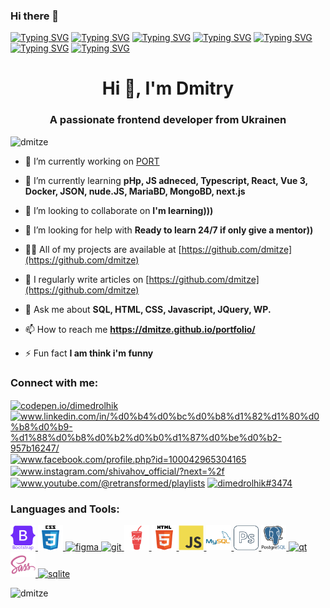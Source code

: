 ### Hi there 👋
[![Typing SVG](https://readme-typing-svg.demolab.com?font=Fira+Code&pause=1000&width=435&lines=Technical+Skills)](https://git.io/typing-svg)
[![Typing SVG](https://readme-typing-svg.demolab.com?font=Fira+Code&pause=1000&color=F70001&width=435&lines=Web+Development)](https://git.io/typing-svg)
[![Typing SVG](https://readme-typing-svg.demolab.com?font=Fira+Code&pause=1000&width=435&lines=HTML%2FCSS%3A)](https://git.io/typing-svg)
[![Typing SVG](https://readme-typing-svg.demolab.com?font=Fira+Code&pause=1000&width=435&lines=JavaScript%3A)](https://git.io/typing-svg)
[![Typing SVG](https://readme-typing-svg.demolab.com?font=Fira+Code&pause=1000&width=435&lines=WordPress%3A)](https://git.io/typing-svg)
[![Typing SVG](https://readme-typing-svg.demolab.com?font=Fira+Code&pause=1000&width=435&lines=Bootstrap%3A+)](https://git.io/typing-svg)
[![Typing SVG](https://readme-typing-svg.demolab.com?font=Fira+Code&pause=1000&color=F70001&width=435&lines=Databases)](https://git.io/typing-svg)

<h1 align="center">Hi 👋, I'm Dmitry</h1>
<h3 align="center">A passionate frontend developer from Ukrainen</h3>

<p align="left"> <img src="https://komarev.com/ghpvc/?username=dmitze&label=Profile%20views&color=0e75b6&style=flat" alt="dmitze" /> </p>

- 🔭 I’m currently working on [PORT](https://dmitze.github.io/portfolio/)

- 🌱 I’m currently learning **pHp, JS adneced, Typescript, React, Vue 3, Docker, JSON, nude.JS, MariaBD, MongoBD, next.js**

- 👯 I’m looking to collaborate on **I'm learning)))**

- 🤝 I’m looking for help with **Ready to learn 24/7 if only give a mentor))**

- 👨‍💻 All of my projects are available at [https://github.com/dmitze](https://github.com/dmitze)

- 📝 I regularly write articles on [https://github.com/dmitze](https://github.com/dmitze)

- 💬 Ask me about **SQL, HTML, CSS, Javascript, JQuery, WP.**

- 📫 How to reach me **https://dmitze.github.io/portfolio/**

- ⚡ Fun fact **I am think i'm funny**

<h3 align="left">Connect with me:</h3>
<p align="left">
<a href="https://codepen.io/codepen.io/dimedrolhik" target="blank"><img align="center" src="https://raw.githubusercontent.com/rahuldkjain/github-profile-readme-generator/master/src/images/icons/Social/codepen.svg" alt="codepen.io/dimedrolhik" height="30" width="40" /></a>
<a href="https://linkedin.com/in/www.linkedin.com/in/%d0%b4%d0%bc%d0%b8%d1%82%d1%80%d0%b8%d0%b9-%d1%88%d0%b8%d0%b2%d0%b0%d1%87%d0%be%d0%b2-957b16247/" target="blank"><img align="center" src="https://raw.githubusercontent.com/rahuldkjain/github-profile-readme-generator/master/src/images/icons/Social/linked-in-alt.svg" alt="www.linkedin.com/in/%d0%b4%d0%bc%d0%b8%d1%82%d1%80%d0%b8%d0%b9-%d1%88%d0%b8%d0%b2%d0%b0%d1%87%d0%be%d0%b2-957b16247/" height="30" width="40" /></a>
<a href="https://fb.com/www.facebook.com/profile.php?id=100042965304165" target="blank"><img align="center" src="https://raw.githubusercontent.com/rahuldkjain/github-profile-readme-generator/master/src/images/icons/Social/facebook.svg" alt="www.facebook.com/profile.php?id=100042965304165" height="30" width="40" /></a>
<a href="https://instagram.com/www.instagram.com/shivahov_official/?next=%2f" target="blank"><img align="center" src="https://raw.githubusercontent.com/rahuldkjain/github-profile-readme-generator/master/src/images/icons/Social/instagram.svg" alt="www.instagram.com/shivahov_official/?next=%2f" height="30" width="40" /></a>
<a href="https://www.youtube.com/c/www.youtube.com/@retransformed/playlists" target="blank"><img align="center" src="https://raw.githubusercontent.com/rahuldkjain/github-profile-readme-generator/master/src/images/icons/Social/youtube.svg" alt="www.youtube.com/@retransformed/playlists" height="30" width="40" /></a>
<a href="https://discord.gg/dimedrolhik#3474" target="blank"><img align="center" src="https://raw.githubusercontent.com/rahuldkjain/github-profile-readme-generator/master/src/images/icons/Social/discord.svg" alt="dimedrolhik#3474" height="30" width="40" /></a>
</p>

<h3 align="left">Languages and Tools:</h3>
<p align="left"> <a href="https://getbootstrap.com" target="_blank" rel="noreferrer"> <img src="https://raw.githubusercontent.com/devicons/devicon/master/icons/bootstrap/bootstrap-plain-wordmark.svg" alt="bootstrap" width="40" height="40"/> </a> <a href="https://www.w3schools.com/css/" target="_blank" rel="noreferrer"> <img src="https://raw.githubusercontent.com/devicons/devicon/master/icons/css3/css3-original-wordmark.svg" alt="css3" width="40" height="40"/> </a> <a href="https://www.figma.com/" target="_blank" rel="noreferrer"> <img src="https://www.vectorlogo.zone/logos/figma/figma-icon.svg" alt="figma" width="40" height="40"/> </a> <a href="https://git-scm.com/" target="_blank" rel="noreferrer"> <img src="https://www.vectorlogo.zone/logos/git-scm/git-scm-icon.svg" alt="git" width="40" height="40"/> </a> <a href="https://gulpjs.com" target="_blank" rel="noreferrer"> <img src="https://raw.githubusercontent.com/devicons/devicon/master/icons/gulp/gulp-plain.svg" alt="gulp" width="40" height="40"/> </a> <a href="https://www.w3.org/html/" target="_blank" rel="noreferrer"> <img src="https://raw.githubusercontent.com/devicons/devicon/master/icons/html5/html5-original-wordmark.svg" alt="html5" width="40" height="40"/> </a> <a href="https://developer.mozilla.org/en-US/docs/Web/JavaScript" target="_blank" rel="noreferrer"> <img src="https://raw.githubusercontent.com/devicons/devicon/master/icons/javascript/javascript-original.svg" alt="javascript" width="40" height="40"/> </a> <a href="https://www.mysql.com/" target="_blank" rel="noreferrer"> <img src="https://raw.githubusercontent.com/devicons/devicon/master/icons/mysql/mysql-original-wordmark.svg" alt="mysql" width="40" height="40"/> </a> <a href="https://www.photoshop.com/en" target="_blank" rel="noreferrer"> <img src="https://raw.githubusercontent.com/devicons/devicon/master/icons/photoshop/photoshop-line.svg" alt="photoshop" width="40" height="40"/> </a> <a href="https://www.postgresql.org" target="_blank" rel="noreferrer"> <img src="https://raw.githubusercontent.com/devicons/devicon/master/icons/postgresql/postgresql-original-wordmark.svg" alt="postgresql" width="40" height="40"/> </a> <a href="https://www.qt.io/" target="_blank" rel="noreferrer"> <img src="https://upload.wikimedia.org/wikipedia/commons/0/0b/Qt_logo_2016.svg" alt="qt" width="40" height="40"/> </a> <a href="https://sass-lang.com" target="_blank" rel="noreferrer"> <img src="https://raw.githubusercontent.com/devicons/devicon/master/icons/sass/sass-original.svg" alt="sass" width="40" height="40"/> </a> <a href="https://www.sqlite.org/" target="_blank" rel="noreferrer"> <img src="https://www.vectorlogo.zone/logos/sqlite/sqlite-icon.svg" alt="sqlite" width="40" height="40"/> </a> </p>

<p><img align="left" src="https://github-readme-stats.vercel.app/api/top-langs?username=dmitze&show_icons=true&locale=en&layout=compact" alt="dmitze" /></p>



